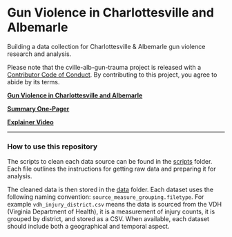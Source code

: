 # Gun Violence in Charlottesville and Albemarle

Building a data collection for Charlottesville & Albemarle gun violence research and analysis.

Please note that the cville-alb-gun-trauma project is released with a [Contributor Code of Conduct](https://contributor-covenant.org/version/2/1/CODE_OF_CONDUCT.html). By contributing to this project, you agree to abide by its terms.

**[Gun Violence in Charlottesville and Albemarle](https://virginiaequitycenter.github.io/cville-alb-gun-trauma/)**

**[Summary One-Pager](https://virginiaequitycenter.github.io/cville-alb-gun-trauma/gv-onepager-2025.pdf)**

**[Explainer Video](https://www.youtube.com/watch?v=yUqP-kVD3J8&list=PLvDIkEjS99ZopVHS5fgcl6hAyC18rAtxZ)**

--------------------

### How to use this repository

The scripts to clean each data source can be found in the [scripts](https://github.com/virginiaequitycenter/cville-alb-gun-trauma/tree/main/scripts) folder. Each file outlines the instructions for getting raw data and preparing it for analysis. 

The cleaned data is then stored in the [data](https://github.com/virginiaequitycenter/cville-alb-gun-trauma/tree/main/data) folder. Each dataset uses the following naming convention: `source_measure_grouping.filetype`. For example `vdh_injury_district.csv` means the data is sourced from the VDH (Virginia Department of Health), it is a measurement of injury counts, it is grouped by district, and stored as a CSV. When available, each dataset should include both a geographical and temporal aspect. 
